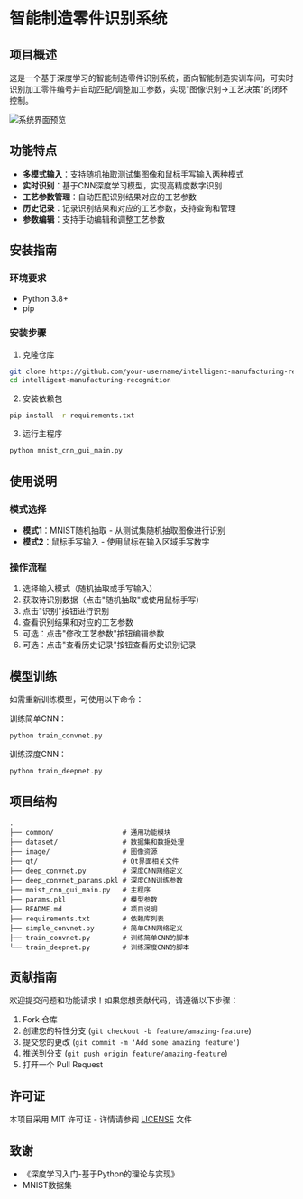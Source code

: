# 智能制造零件识别系统

## 项目概述

这是一个基于深度学习的智能制造零件识别系统，面向智能制造实训车间，可实时识别加工零件编号并自动匹配/调整加工参数，实现"图像识别→工艺决策"的闭环控制。

![系统界面预览](image/mnist_gui.png)

## 功能特点

- **多模式输入**：支持随机抽取测试集图像和鼠标手写输入两种模式
- **实时识别**：基于CNN深度学习模型，实现高精度数字识别
- **工艺参数管理**：自动匹配识别结果对应的工艺参数
- **历史记录**：记录识别结果和对应的工艺参数，支持查询和管理
- **参数编辑**：支持手动编辑和调整工艺参数

## 安装指南

### 环境要求

- Python 3.8+
- pip

### 安装步骤

1. 克隆仓库

```bash
git clone https://github.com/your-username/intelligent-manufacturing-recognition.git
cd intelligent-manufacturing-recognition
```

2. 安装依赖包

```bash
pip install -r requirements.txt
```

3. 运行主程序

```bash
python mnist_cnn_gui_main.py
```

## 使用说明

### 模式选择

- **模式1**：MNIST随机抽取 - 从测试集随机抽取图像进行识别
- **模式2**：鼠标手写输入 - 使用鼠标在输入区域手写数字

### 操作流程

1. 选择输入模式（随机抽取或手写输入）
2. 获取待识别数据（点击"随机抽取"或使用鼠标手写）
3. 点击"识别"按钮进行识别
4. 查看识别结果和对应的工艺参数
5. 可选：点击"修改工艺参数"按钮编辑参数
6. 可选：点击"查看历史记录"按钮查看历史识别记录

## 模型训练

如需重新训练模型，可使用以下命令：

训练简单CNN：

```bash
python train_convnet.py
```

训练深度CNN：

```bash
python train_deepnet.py
```

## 项目结构

```
.
├── common/                 # 通用功能模块
├── dataset/                # 数据集和数据处理
├── image/                  # 图像资源
├── qt/                     # Qt界面相关文件
├── deep_convnet.py         # 深度CNN网络定义
├── deep_convnet_params.pkl # 深度CNN训练参数
├── mnist_cnn_gui_main.py   # 主程序
├── params.pkl              # 模型参数
├── README.md               # 项目说明
├── requirements.txt        # 依赖库列表
├── simple_convnet.py       # 简单CNN网络定义
├── train_convnet.py        # 训练简单CNN的脚本
└── train_deepnet.py        # 训练深度CNN的脚本
```

## 贡献指南

欢迎提交问题和功能请求！如果您想贡献代码，请遵循以下步骤：

1. Fork 仓库
2. 创建您的特性分支 (`git checkout -b feature/amazing-feature`)
3. 提交您的更改 (`git commit -m 'Add some amazing feature'`)
4. 推送到分支 (`git push origin feature/amazing-feature`)
5. 打开一个 Pull Request

## 许可证

本项目采用 MIT 许可证 - 详情请参阅 [LICENSE](LICENSE) 文件

## 致谢

- 《深度学习入门-基于Python的理论与实现》
- MNIST数据集
